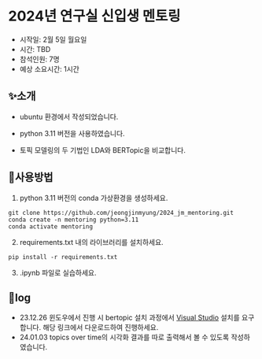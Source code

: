 # 2024년 연구실 신입생 멘토링
- 시작일: 2월 5일 월요일
- 시간: TBD
- 참석인원: 7명
- 예상 소요시간: 1시간

## ✨소개
- ubuntu 환경에서 작성되었습니다.

- python 3.11 버전을 사용하였습니다.

- 토픽 모델링의 두 기법인 LDA와 BERTopic을 비교합니다.

## 📙사용방법
1) python 3.11 버전의 conda 가상환경을 생성하세요.
```
git clone https://github.com/jeongjinmyung/2024_jm_mentoring.git
conda create -n mentoring python=3.11
conda activate mentoring
```
2) requirements.txt 내의 라이브러리를 설치하세요.
```
pip install -r requirements.txt
```
3) .ipynb 파일로 실습하세요.

## 🔧log
- 23.12.26 윈도우에서 진행 시 bertopic 설치 과정에서 [Visual Studio](https://visualstudio.microsoft.com/ko/visual-cpp-build-tools) 설치를 요구합니다. 해당 링크에서 다운로드하여 진행하세요.
- 24.01.03 topics over time의 시각화 결과를 따로 출력해서 볼 수 있도록 작성하였습니다.
